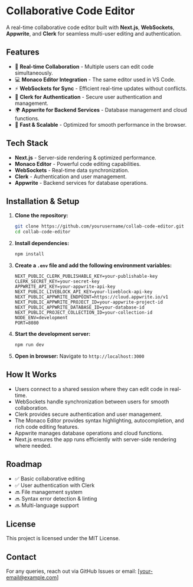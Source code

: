 # Collaborative Code Editor

A real-time collaborative code editor built with **Next.js**, **WebSockets**, **Appwrite**, and **Clerk** for seamless multi-user editing and authentication.

## Features

- 🔄 **Real-time Collaboration** - Multiple users can edit code simultaneously.
- 💻 **Monaco Editor Integration** - The same editor used in VS Code.
- ⚡ **WebSockets for Sync** - Efficient real-time updates without conflicts.
- 🔐 **Clerk for Authentication** - Secure user authentication and management.
- 🌍 **Appwrite for Backend Services** - Database management and cloud functions.
- 🚀 **Fast & Scalable** - Optimized for smooth performance in the browser.

## Tech Stack

- **Next.js** - Server-side rendering & optimized performance.
- **Monaco Editor** - Powerful code editing capabilities.
- **WebSockets** - Real-time data synchronization.
- **Clerk** - Authentication and user management.
- **Appwrite** - Backend services for database operations.

## Installation & Setup

1. **Clone the repository:**
   ```sh
   git clone https://github.com/yourusername/collab-code-editor.git
   cd collab-code-editor
   ```
2. **Install dependencies:**
   ```sh
   npm install
   ```
3. **Create a `.env` file and add the following environment variables:**
   ```env
   NEXT_PUBLIC_CLERK_PUBLISHABLE_KEY=your-publishable-key
   CLERK_SECRET_KEY=your-secret-key
   APPWRITE_API_KEY=your-appwrite-api-key
   NEXT_PUBLIC_LIVEBLOCK_API_KEY=your-liveblock-api-key
   NEXT_PUBLIC_APPWRITE_ENDPOINT=https://cloud.appwrite.io/v1
   NEXT_PUBLIC_APPWRITE_PROJECT_ID=your-appwrite-project-id
   NEXT_PUBLIC_APPWRITE_DATABASE_ID=your-database-id
   NEXT_PUBLIC_PROJECT_COLLECTION_ID=your-collection-id
   NODE_ENV=development
   PORT=8080
   ```
4. **Start the development server:**
   ```sh
   npm run dev
   ```
5. **Open in browser:**
   Navigate to `http://localhost:3000`

## How It Works

- Users connect to a shared session where they can edit code in real-time.
- WebSockets handle synchronization between users for smooth collaboration.
- Clerk provides secure authentication and user management.
- The Monaco Editor provides syntax highlighting, autocompletion, and rich code editing features.
- Appwrite manages database operations and cloud functions.
- Next.js ensures the app runs efficiently with server-side rendering where needed.

## Roadmap

- ✅ Basic collaborative editing
- ✅ User authentication with Clerk
- 🔜 File management system
- 🔜 Syntax error detection & linting
- 🔜 Multi-language support

## License

This project is licensed under the MIT License.

## Contact

For any queries, reach out via GitHub Issues or email: [your-email@example.com]

